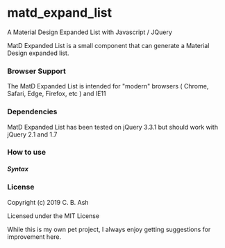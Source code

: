 # matd_expand_list
A Material Design Expanded List with Javascript / JQuery

MatD Expanded List is a small component that can generate a Material Design expanded list.

### Browser Support

The MatD Expanded List is intended for "modern" browsers ( Chrome, Safari, Edge, Firefox, etc ) and IE11

### Dependencies

MatD Expanded List has been tested on jQuery 3.3.1 but should work with jQuery 2.1 and 1.7

### How to use


##### Syntax




### License

Copyright (c) 2019 C. B. Ash

Licensed under the MIT License

While this is my own pet project, I always enjoy getting suggestions for improvement here.
